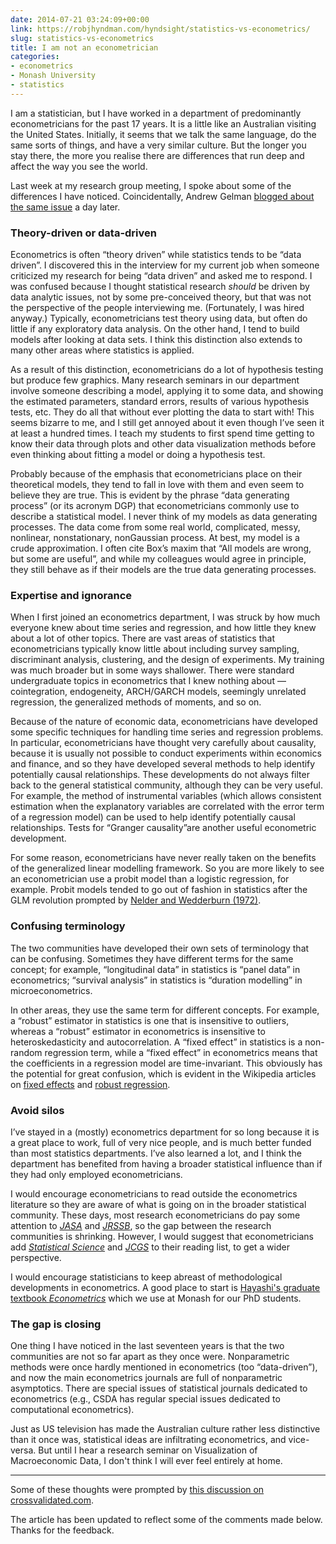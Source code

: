 ```yaml
---
date: 2014-07-21 03:24:09+00:00
link: https://robjhyndman.com/hyndsight/statistics-vs-econometrics/
slug: statistics-vs-econometrics
title: I am not an econometrician
categories:
- econometrics
- Monash University
- statistics
---
```


I am a statistician, but I have worked in a department of predominantly econometricians for the past 17 years. It is a little like an Australian visiting the United States. Initially, it seems that we talk the same language, do the same sorts of things, and have a very similar culture. But the longer you stay there, the more you realise there are differences that run deep and affect the way you see the world.

Last week at my research group meeting, I spoke about some of the differences I have noticed. Coincidentally, Andrew Gelman [blogged about the same issue](http://andrewgelman.com/2014/07/18/differences-econometrics-statistics-varying-treatment-effects-utilities-economists-seem-like-models-fixed-stone-statisticians-tend-comfortable-w/) a day later.<!-- more -->

### Theory-driven or data-driven

Econometrics is often “theory driven” while statistics tends to be “data driven”. I discovered this in the interview for my current job when someone criticized my research for being “data driven” and asked me to respond. I was confused because I thought statistical research _should_ be driven by data analytic issues, not by some pre-conceived theory, but that was not the perspective of the people interviewing me. (Fortunately, I was hired anyway.) Typically, econometricians test theory using data, but often do little if any exploratory data analysis. On the other hand, I tend to build models after looking at data sets. I think this distinction also extends to many other areas where statistics is applied.

As a result of this distinction, econometricians do a lot of hypothesis testing but produce few graphics. Many research seminars in our department involve someone describing a model, applying it to some data, and showing the estimated parameters, standard errors, results of various hypothesis tests, etc. They do all that without ever plotting the data to start with! This seems bizarre to me, and I still get annoyed about it even though I’ve seen it at least a hundred times. I teach my students to first spend time getting to know their data through plots and other data visualization methods before even thinking about fitting a model or doing a hypothesis test.

Probably because of the emphasis that econometricians place on their theoretical models, they tend to fall in love with them and even seem to believe they are true. This is evident by the phrase “data generating process” (or its acronym DGP) that econometricians commonly use to describe a statistical model. I never think of my models as data generating processes. The data come from some real world, complicated, messy, nonlinear, nonstationary, nonGaussian process. At best, my model is a crude approximation. I often cite Box’s maxim that “All models are wrong, but some are useful”, and while my colleagues would agree in principle, they still behave as if their models are the true data generating processes.

### Expertise and ignorance

When I first joined an econometrics department, I was struck by how much everyone knew about time series and regression, and how little they knew about a lot of other topics. There are vast areas of statistics that econometricians typically know little about including survey sampling, discriminant analysis, clustering, and the design of experiments. My training was much broader but in some ways shallower. There were standard undergraduate topics in econometrics that I knew nothing about — cointegration, endogeneity, ARCH/GARCH models, seemingly unrelated regression, the generalized methods of moments, and so on.

Because of the nature of economic data, econometricians have developed some specific techniques for handling time series and regression problems. In particular, econometricians have thought very carefully about causality, because it is usually not possible to conduct experiments within economics and finance, and so they have developed several methods to help identify potentially causal relationships. These developments do not always filter back to the general statistical community, although they can be very useful. For example, the method of instrumental variables (which allows consistent estimation when the explanatory variables are correlated with the error term of a regression model) can be used to help identify potentially causal relationships. Tests for “Granger causality”are another useful econometric development.

For some reason, econometricians have never really taken on the benefits of the generalized linear modelling framework. So you are more likely to see an econometrician use a probit model than a logistic regression, for example. Probit models tended to go out of fashion in statistics after the GLM revolution prompted by [Nelder and Wedderburn (1972)](http://dx.doi.org/10.2307%2F2344614).

### Confusing terminology

The two communities have developed their own sets of terminology that can be confusing. Sometimes they have different terms for the same concept; for example, “longitudinal data” in statistics is “panel data” in econometrics; “survival analysis” in statistics is “duration modelling” in microeconometrics.

In other areas, they use the same term for different concepts. For example, a “robust” estimator in statistics is one that is insensitive to outliers, whereas a “robust” estimator in econometrics is insensitive to heteroskedasticity and autocorrelation. A “fixed effect” in statistics is a non-random regression term, while a “fixed effect” in econometrics means that the coefficients in a regression model are time-invariant. This obviously has the potential for great confusion, which is evident in the Wikipedia articles on [fixed effects](http://en.wikipedia.org/wiki/Fixed_effects) and [robust regression](http://en.wikipedia.org/wiki/Robust_regression).

### Avoid silos

I’ve stayed in a (mostly) econometrics department for so long because it is a great place to work, full of very nice people, and is much better funded than most statistics departments. I’ve also learned a lot, and I think the department has benefited from having a broader statistical influence than if they had only employed econometricians.

I would encourage econometricians to read outside the econometrics literature so they are aware of what is going on in the broader statistical community. These days, most research econometricians do pay some attention to [_JASA_](http://www.tandfonline.com/toc/uasa20/current) and [_JRSSB_](http://onlinelibrary.wiley.com/journal/10.1111/(ISSN)1467-9868), so the gap between the research communities is shrinking. However, I would suggest that econometricians add [_Statistical Science_](https://imstat.org/journals-and-publications/statistical-science/) and [_JCGS_](http://www.tandfonline.com/toc/ucgs20/current) to their reading list, to get a wider perspective.

I would encourage statisticians to keep abreast of methodological developments in econometrics. A good place to start is [Hayashi's graduate textbook _Econometrics_](http://amzn.com/dp/0691010188/?tag=otexts-20) which we use at Monash for our PhD students.

### The gap is closing

One thing I have noticed in the last seventeen years is that the two communities are not so far apart as they once were. Nonparametric methods were once hardly mentioned in econometrics (too “data-driven”), and now the main econometrics journals are full of nonparametric asymptotics. There are special issues of statistical journals dedicated to econometrics (e.g., CSDA has regular special issues dedicated to computational econometrics).

Just as US television has made the Australian culture rather less distinctive than it once was, statistical ideas are infiltrating econometrics, and vice-versa. But until I hear a research seminar on Visualization of Macroeconomic Data, I don't think I will ever feel entirely at home.

* * *

Some of these thoughts were prompted by [this discussion on crossvalidated.com](http://stats.stackexchange.com/q/27662/159).

The article has been updated to reflect some of the comments made below. Thanks for the feedback.
